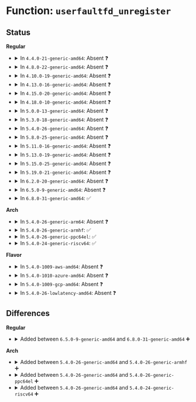 # Function: <code>userfaultfd_unregister</code>

## Status
<b>Regular</b>
<ul>
<li>
<details>
<summary>In <code>4.4.0-21-generic-amd64</code>: Absent ❓</summary>

```json
{
  "name": "userfaultfd_unregister",
  "collision_type": "Unique Static",
  "inline_type": "Full",
  "funcs": [
    {
      "addr": 18446744071581312100,
      "name": "userfaultfd_unregister",
      "external": false,
      "loc": "fs/userfaultfd.c:881",
      "file": "fs/userfaultfd.c",
      "inline": "not declared, inlined",
      "caller_inline": [
        "fs/userfaultfd.c:userfaultfd_ioctl"
      ],
      "caller_func": []
    }
  ],
  "symbols": []
}
```
</details>
</li>
<li>
<details>
<summary>In <code>4.8.0-22-generic-amd64</code>: Absent ❓</summary>

```json
{
  "name": "userfaultfd_unregister",
  "collision_type": "Unique Static",
  "inline_type": "Full",
  "funcs": [
    {
      "addr": 18446744071581478065,
      "name": "userfaultfd_unregister",
      "external": false,
      "loc": "fs/userfaultfd.c:888",
      "file": "fs/userfaultfd.c",
      "inline": "not declared, inlined",
      "caller_inline": [
        "fs/userfaultfd.c:userfaultfd_ioctl"
      ],
      "caller_func": []
    }
  ],
  "symbols": []
}
```
</details>
</li>
<li>
<details>
<summary>In <code>4.10.0-19-generic-amd64</code>: Absent ❓</summary>

```json
{
  "name": "userfaultfd_unregister",
  "collision_type": "Unique Static",
  "inline_type": "Full",
  "funcs": [
    {
      "addr": 18446744071581558737,
      "name": "userfaultfd_unregister",
      "external": false,
      "loc": "fs/userfaultfd.c:923",
      "file": "fs/userfaultfd.c",
      "inline": "not declared, inlined",
      "caller_inline": [
        "fs/userfaultfd.c:userfaultfd_ioctl"
      ],
      "caller_func": []
    }
  ],
  "symbols": []
}
```
</details>
</li>
<li>
<details>
<summary>In <code>4.13.0-16-generic-amd64</code>: Absent ❓</summary>

```json
{
  "name": "userfaultfd_unregister",
  "collision_type": "Unique Static",
  "inline_type": "Full",
  "funcs": [
    {
      "addr": 18446744071581614566,
      "name": "userfaultfd_unregister",
      "external": false,
      "loc": "fs/userfaultfd.c:1386",
      "file": "fs/userfaultfd.c",
      "inline": "not declared, inlined",
      "caller_inline": [
        "fs/userfaultfd.c:userfaultfd_ioctl"
      ],
      "caller_func": []
    }
  ],
  "symbols": []
}
```
</details>
</li>
<li>
<details>
<summary>In <code>4.15.0-20-generic-amd64</code>: Absent ❓</summary>

```json
{
  "name": "userfaultfd_unregister",
  "collision_type": "Unique Static",
  "inline_type": "Full",
  "funcs": [
    {
      "addr": 18446744071581759087,
      "name": "userfaultfd_unregister",
      "external": false,
      "loc": "fs/userfaultfd.c:1470",
      "file": "fs/userfaultfd.c",
      "inline": "not declared, inlined",
      "caller_inline": [
        "fs/userfaultfd.c:userfaultfd_ioctl"
      ],
      "caller_func": []
    }
  ],
  "symbols": []
}
```
</details>
</li>
<li>
<details>
<summary>In <code>4.18.0-10-generic-amd64</code>: Absent ❓</summary>

```json
{
  "name": "userfaultfd_unregister",
  "collision_type": "Unique Static",
  "inline_type": "Full",
  "funcs": [
    {
      "addr": 18446744071581925909,
      "name": "userfaultfd_unregister",
      "external": false,
      "loc": "fs/userfaultfd.c:1475",
      "file": "fs/userfaultfd.c",
      "inline": "not declared, inlined",
      "caller_inline": [
        "fs/userfaultfd.c:userfaultfd_ioctl"
      ],
      "caller_func": []
    }
  ],
  "symbols": []
}
```
</details>
</li>
<li>
<details>
<summary>In <code>5.0.0-13-generic-amd64</code>: Absent ❓</summary>

```json
{
  "name": "userfaultfd_unregister",
  "collision_type": "Unique Static",
  "inline_type": "Full",
  "funcs": [
    {
      "addr": 18446744071582011733,
      "name": "userfaultfd_unregister",
      "external": false,
      "loc": "fs/userfaultfd.c:1494",
      "file": "fs/userfaultfd.c",
      "inline": "not declared, inlined",
      "caller_inline": [
        "fs/userfaultfd.c:userfaultfd_ioctl"
      ],
      "caller_func": []
    }
  ],
  "symbols": []
}
```
</details>
</li>
<li>
<details>
<summary>In <code>5.3.0-18-generic-amd64</code>: Absent ❓</summary>

```json
{
  "name": "userfaultfd_unregister",
  "collision_type": "Unique Static",
  "inline_type": "Selective",
  "funcs": [
    {
      "addr": 0,
      "name": "userfaultfd_unregister",
      "external": false,
      "loc": "fs/userfaultfd.c:1512",
      "file": "fs/userfaultfd.c",
      "inline": "not declared, inlined",
      "caller_inline": [],
      "caller_func": [
        "fs/userfaultfd.c:userfaultfd_ioctl"
      ]
    }
  ],
  "symbols": [
    {
      "addr": 18446744071582146032,
      "name": "userfaultfd_unregister.isra.0",
      "section": ".text",
      "bind": "STB_LOCAL",
      "size": 989
    },
    {
      "addr": 18446744071582154428,
      "name": "userfaultfd_unregister.isra.0.cold",
      "section": ".text",
      "bind": "STB_LOCAL",
      "size": 23
    }
  ]
}
```
</details>
</li>
<li>
<details>
<summary>In <code>5.4.0-26-generic-amd64</code>: Absent ❓</summary>

```json
{
  "name": "userfaultfd_unregister",
  "collision_type": "Unique Static",
  "inline_type": "Selective",
  "funcs": [
    {
      "addr": 18446744071582223216,
      "name": "userfaultfd_unregister",
      "external": false,
      "loc": "fs/userfaultfd.c:1514",
      "file": "fs/userfaultfd.c",
      "inline": "not declared, inlined",
      "caller_inline": [],
      "caller_func": [
        "fs/userfaultfd.c:userfaultfd_ioctl"
      ]
    }
  ],
  "symbols": [
    {
      "addr": 18446744071582223216,
      "name": "userfaultfd_unregister.isra.0",
      "section": ".text",
      "bind": "STB_LOCAL",
      "size": 994
    }
  ]
}
```
</details>
</li>
<li>
<details>
<summary>In <code>5.8.0-25-generic-amd64</code>: Absent ❓</summary>

```json
{
  "name": "userfaultfd_unregister",
  "collision_type": "Unique Static",
  "inline_type": "Selective",
  "funcs": [
    {
      "addr": 18446744071582461840,
      "name": "userfaultfd_unregister",
      "external": false,
      "loc": "fs/userfaultfd.c:1522",
      "file": "fs/userfaultfd.c",
      "inline": "not declared, inlined",
      "caller_inline": [],
      "caller_func": [
        "fs/userfaultfd.c:userfaultfd_ioctl"
      ]
    }
  ],
  "symbols": [
    {
      "addr": 18446744071582461840,
      "name": "userfaultfd_unregister.isra.0",
      "section": ".text",
      "bind": "STB_LOCAL",
      "size": 1033
    }
  ]
}
```
</details>
</li>
<li>
<details>
<summary>In <code>5.11.0-16-generic-amd64</code>: Absent ❓</summary>

```json
{
  "name": "userfaultfd_unregister",
  "collision_type": "Unique Static",
  "inline_type": "Selective",
  "funcs": [
    {
      "addr": 18446744071582518768,
      "name": "userfaultfd_unregister",
      "external": false,
      "loc": "fs/userfaultfd.c:1484",
      "file": "fs/userfaultfd.c",
      "inline": "not declared, inlined",
      "caller_inline": [],
      "caller_func": [
        "fs/userfaultfd.c:userfaultfd_ioctl"
      ]
    }
  ],
  "symbols": [
    {
      "addr": 18446744071582518768,
      "name": "userfaultfd_unregister.isra.0",
      "section": ".text",
      "bind": "STB_LOCAL",
      "size": 1106
    }
  ]
}
```
</details>
</li>
<li>
<details>
<summary>In <code>5.13.0-19-generic-amd64</code>: Absent ❓</summary>

```json
{
  "name": "userfaultfd_unregister",
  "collision_type": "Unique Static",
  "inline_type": "Selective",
  "funcs": [
    {
      "addr": 18446744071582547616,
      "name": "userfaultfd_unregister",
      "external": false,
      "loc": "fs/userfaultfd.c:1504",
      "file": "fs/userfaultfd.c",
      "inline": "not declared, inlined",
      "caller_inline": [],
      "caller_func": [
        "fs/userfaultfd.c:userfaultfd_ioctl"
      ]
    }
  ],
  "symbols": [
    {
      "addr": 18446744071582547616,
      "name": "userfaultfd_unregister.isra.0",
      "section": ".text",
      "bind": "STB_LOCAL",
      "size": 1273
    }
  ]
}
```
</details>
</li>
<li>
<details>
<summary>In <code>5.15.0-25-generic-amd64</code>: Absent ❓</summary>

```json
{
  "name": "userfaultfd_unregister",
  "collision_type": "Unique Static",
  "inline_type": "Selective",
  "funcs": [
    {
      "addr": 18446744071582863792,
      "name": "userfaultfd_unregister",
      "external": false,
      "loc": "fs/userfaultfd.c:1503",
      "file": "fs/userfaultfd.c",
      "inline": "not declared, inlined",
      "caller_inline": [],
      "caller_func": [
        "fs/userfaultfd.c:userfaultfd_ioctl"
      ]
    }
  ],
  "symbols": [
    {
      "addr": 18446744071582863792,
      "name": "userfaultfd_unregister.isra.0",
      "section": ".text",
      "bind": "STB_LOCAL",
      "size": 1314
    }
  ]
}
```
</details>
</li>
<li>
<details>
<summary>In <code>5.19.0-21-generic-amd64</code>: Absent ❓</summary>

```json
{
  "name": "userfaultfd_unregister",
  "collision_type": "Unique Static",
  "inline_type": "Selective",
  "funcs": [
    {
      "addr": 18446744071583426704,
      "name": "userfaultfd_unregister",
      "external": false,
      "loc": "fs/userfaultfd.c:1495",
      "file": "fs/userfaultfd.c",
      "inline": "not declared, inlined",
      "caller_inline": [],
      "caller_func": [
        "fs/userfaultfd.c:userfaultfd_ioctl"
      ]
    }
  ],
  "symbols": [
    {
      "addr": 18446744071583426704,
      "name": "userfaultfd_unregister.isra.0",
      "section": ".text",
      "bind": "STB_LOCAL",
      "size": 1265
    }
  ]
}
```
</details>
</li>
<li>
<details>
<summary>In <code>6.2.0-20-generic-amd64</code>: Absent ❓</summary>

```json
{
  "name": "userfaultfd_unregister",
  "collision_type": "Unique Static",
  "inline_type": "Selective",
  "funcs": [
    {
      "addr": 18446744071584015360,
      "name": "userfaultfd_unregister",
      "external": false,
      "loc": "fs/userfaultfd.c:1525",
      "file": "fs/userfaultfd.c",
      "inline": "not declared, inlined",
      "caller_inline": [],
      "caller_func": [
        "fs/userfaultfd.c:userfaultfd_ioctl"
      ]
    }
  ],
  "symbols": [
    {
      "addr": 18446744071584015360,
      "name": "userfaultfd_unregister.isra.0",
      "section": ".text",
      "bind": "STB_LOCAL",
      "size": 1685
    }
  ]
}
```
</details>
</li>
<li>
<details>
<summary>In <code>6.5.0-9-generic-amd64</code>: Absent ❓</summary>

```json
{
  "name": "userfaultfd_unregister",
  "collision_type": "Unique Static",
  "inline_type": "Selective",
  "funcs": [
    {
      "addr": 18446744071584240464,
      "name": "userfaultfd_unregister",
      "external": false,
      "loc": "fs/userfaultfd.c:1548",
      "file": "fs/userfaultfd.c",
      "inline": "not declared, inlined",
      "caller_inline": [],
      "caller_func": [
        "fs/userfaultfd.c:userfaultfd_ioctl"
      ]
    }
  ],
  "symbols": [
    {
      "addr": 18446744071584240464,
      "name": "userfaultfd_unregister.isra.0",
      "section": ".text",
      "bind": "STB_LOCAL",
      "size": 1659
    }
  ]
}
```
</details>
</li>
<li>
<details>
<summary>In <code>6.8.0-31-generic-amd64</code>: ✅</summary>

```c
int userfaultfd_unregister(struct userfaultfd_ctx * ctx, long unsigned int arg)
```

```json
{
  "name": "userfaultfd_unregister",
  "collision_type": "Unique Static",
  "inline_type": "No",
  "funcs": [
    {
      "addr": 18446744071584454416,
      "name": "userfaultfd_unregister",
      "external": false,
      "loc": "fs/userfaultfd.c:1537",
      "file": "fs/userfaultfd.c",
      "inline": "seen, unknown",
      "caller_inline": [],
      "caller_func": [
        "fs/userfaultfd.c:userfaultfd_ioctl"
      ]
    }
  ],
  "symbols": [
    {
      "addr": 18446744071584454416,
      "name": "userfaultfd_unregister",
      "section": ".text",
      "bind": "STB_LOCAL",
      "size": 1669
    }
  ]
}
```
</details>
</li>
</ul>
<b>Arch</b>
<ul>
<li>
<details>
<summary>In <code>5.4.0-26-generic-arm64</code>: Absent ❓</summary>

```json
{
  "name": "userfaultfd_unregister",
  "collision_type": "Unique Static",
  "inline_type": "Selective",
  "funcs": [
    {
      "addr": 18446603336493792696,
      "name": "userfaultfd_unregister",
      "external": false,
      "loc": "fs/userfaultfd.c:1514",
      "file": "fs/userfaultfd.c",
      "inline": "not declared, inlined",
      "caller_inline": [],
      "caller_func": [
        "fs/userfaultfd.c:userfaultfd_ioctl"
      ]
    }
  ],
  "symbols": [
    {
      "addr": 18446603336493792696,
      "name": "userfaultfd_unregister.isra.0",
      "section": ".text",
      "bind": "STB_LOCAL",
      "size": 1072
    }
  ]
}
```
</details>
</li>
<li>
<details>
<summary>In <code>5.4.0-26-generic-armhf</code>: ✅</summary>

```c
int userfaultfd_unregister(struct userfaultfd_ctx * ctx, long unsigned int arg)
```

```json
{
  "name": "userfaultfd_unregister",
  "collision_type": "Unique Static",
  "inline_type": "No",
  "funcs": [
    {
      "addr": 3227303492,
      "name": "userfaultfd_unregister",
      "external": false,
      "loc": "fs/userfaultfd.c:1514",
      "file": "fs/userfaultfd.c",
      "inline": "seen, unknown",
      "caller_inline": [],
      "caller_func": [
        "fs/userfaultfd.c:userfaultfd_ioctl"
      ]
    }
  ],
  "symbols": [
    {
      "addr": 3227303492,
      "name": "userfaultfd_unregister",
      "section": ".text",
      "bind": "STB_LOCAL",
      "size": 1164
    }
  ]
}
```
</details>
</li>
<li>
<details>
<summary>In <code>5.4.0-26-generic-ppc64el</code>: ✅</summary>

```c
int userfaultfd_unregister(struct userfaultfd_ctx * ctx, long unsigned int arg)
```

```json
{
  "name": "userfaultfd_unregister",
  "collision_type": "Unique Static",
  "inline_type": "No",
  "funcs": [
    {
      "addr": 13835058055287404016,
      "name": "userfaultfd_unregister",
      "external": false,
      "loc": "fs/userfaultfd.c:1514",
      "file": "fs/userfaultfd.c",
      "inline": "seen, unknown",
      "caller_inline": [],
      "caller_func": [
        "fs/userfaultfd.c:userfaultfd_ioctl"
      ]
    }
  ],
  "symbols": [
    {
      "addr": 13835058055287404016,
      "name": "userfaultfd_unregister",
      "section": ".text",
      "bind": "STB_LOCAL",
      "size": 1464
    }
  ]
}
```
</details>
</li>
<li>
<details>
<summary>In <code>5.4.0-24-generic-riscv64</code>: ✅</summary>

```c
int userfaultfd_unregister(struct userfaultfd_ctx * ctx, long unsigned int arg)
```

```json
{
  "name": "userfaultfd_unregister",
  "collision_type": "Unique Static",
  "inline_type": "No",
  "funcs": [
    {
      "addr": 18446743936273380256,
      "name": "userfaultfd_unregister",
      "external": false,
      "loc": "fs/userfaultfd.c:1514",
      "file": "fs/userfaultfd.c",
      "inline": "seen, unknown",
      "caller_inline": [],
      "caller_func": [
        "fs/userfaultfd.c:userfaultfd_ioctl"
      ]
    }
  ],
  "symbols": [
    {
      "addr": 18446743936273380256,
      "name": "userfaultfd_unregister",
      "section": ".text",
      "bind": "STB_LOCAL",
      "size": 800
    }
  ]
}
```
</details>
</li>
</ul>
<b>Flavor</b>
<ul>
<li>
<details>
<summary>In <code>5.4.0-1009-aws-amd64</code>: Absent ❓</summary>

```json
{
  "name": "userfaultfd_unregister",
  "collision_type": "Unique Static",
  "inline_type": "Selective",
  "funcs": [
    {
      "addr": 18446744071582191952,
      "name": "userfaultfd_unregister",
      "external": false,
      "loc": "fs/userfaultfd.c:1514",
      "file": "fs/userfaultfd.c",
      "inline": "not declared, inlined",
      "caller_inline": [],
      "caller_func": [
        "fs/userfaultfd.c:userfaultfd_ioctl"
      ]
    }
  ],
  "symbols": [
    {
      "addr": 18446744071582191952,
      "name": "userfaultfd_unregister.isra.0",
      "section": ".text",
      "bind": "STB_LOCAL",
      "size": 994
    }
  ]
}
```
</details>
</li>
<li>
<details>
<summary>In <code>5.4.0-1010-azure-amd64</code>: Absent ❓</summary>

```json
{
  "name": "userfaultfd_unregister",
  "collision_type": "Unique Static",
  "inline_type": "Selective",
  "funcs": [
    {
      "addr": 18446744071582127936,
      "name": "userfaultfd_unregister",
      "external": false,
      "loc": "fs/userfaultfd.c:1514",
      "file": "fs/userfaultfd.c",
      "inline": "not declared, inlined",
      "caller_inline": [],
      "caller_func": [
        "fs/userfaultfd.c:userfaultfd_ioctl"
      ]
    }
  ],
  "symbols": [
    {
      "addr": 18446744071582127936,
      "name": "userfaultfd_unregister.isra.0",
      "section": ".text",
      "bind": "STB_LOCAL",
      "size": 994
    }
  ]
}
```
</details>
</li>
<li>
<details>
<summary>In <code>5.4.0-1009-gcp-amd64</code>: Absent ❓</summary>

```json
{
  "name": "userfaultfd_unregister",
  "collision_type": "Unique Static",
  "inline_type": "Selective",
  "funcs": [
    {
      "addr": 18446744071582182432,
      "name": "userfaultfd_unregister",
      "external": false,
      "loc": "fs/userfaultfd.c:1514",
      "file": "fs/userfaultfd.c",
      "inline": "not declared, inlined",
      "caller_inline": [],
      "caller_func": [
        "fs/userfaultfd.c:userfaultfd_ioctl"
      ]
    }
  ],
  "symbols": [
    {
      "addr": 18446744071582182432,
      "name": "userfaultfd_unregister.isra.0",
      "section": ".text",
      "bind": "STB_LOCAL",
      "size": 994
    }
  ]
}
```
</details>
</li>
<li>
<details>
<summary>In <code>5.4.0-26-lowlatency-amd64</code>: Absent ❓</summary>

```json
{
  "name": "userfaultfd_unregister",
  "collision_type": "Unique Static",
  "inline_type": "Selective",
  "funcs": [
    {
      "addr": 18446744071582259632,
      "name": "userfaultfd_unregister",
      "external": false,
      "loc": "fs/userfaultfd.c:1514",
      "file": "fs/userfaultfd.c",
      "inline": "not declared, inlined",
      "caller_inline": [],
      "caller_func": [
        "fs/userfaultfd.c:userfaultfd_ioctl"
      ]
    }
  ],
  "symbols": [
    {
      "addr": 18446744071582259632,
      "name": "userfaultfd_unregister.isra.0",
      "section": ".text",
      "bind": "STB_LOCAL",
      "size": 996
    }
  ]
}
```
</details>
</li>
</ul>

## Differences
<b>Regular</b>
<ul>
<li>
<details>
<summary>Added between <code>6.5.0-9-generic-amd64</code> and <code>6.8.0-31-generic-amd64</code> ➕</summary>

```c
int userfaultfd_unregister(struct userfaultfd_ctx * ctx, long unsigned int arg)
```
</details>
</li>
</ul>
<b>Arch</b>
<ul>
<li>
<details>
<summary>Added between <code>5.4.0-26-generic-amd64</code> and <code>5.4.0-26-generic-armhf</code> ➕</summary>

```c
int userfaultfd_unregister(struct userfaultfd_ctx * ctx, long unsigned int arg)
```
</details>
</li>
<li>
<details>
<summary>Added between <code>5.4.0-26-generic-amd64</code> and <code>5.4.0-26-generic-ppc64el</code> ➕</summary>

```c
int userfaultfd_unregister(struct userfaultfd_ctx * ctx, long unsigned int arg)
```
</details>
</li>
<li>
<details>
<summary>Added between <code>5.4.0-26-generic-amd64</code> and <code>5.4.0-24-generic-riscv64</code> ➕</summary>

```c
int userfaultfd_unregister(struct userfaultfd_ctx * ctx, long unsigned int arg)
```
</details>
</li>
</ul>

